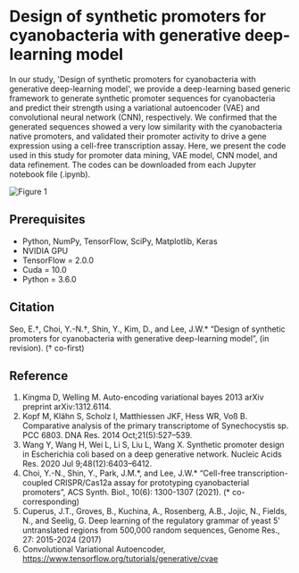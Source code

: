 # Design of synthetic promoters for cyanobacteria with generative deep-learning model
In our study, 'Design of synthetic promoters for cyanobacteria with generative deep-learning model', we provide a deep-learning based generic framework to generate synthetic promoter sequences for cyanobacteria and predict their strength using a variational autoencoder (VAE) and convolutional neural network (CNN), respectively. We confirmed that the generated sequences showed a very low similarity with the cyanobacteria native promoters, and validated their promoter activity to drive a gene expression using a cell-free transcription assay. Here, we present the code used in this study for promoter data mining, VAE model, CNN model, and data refinement. The codes can be downloaded from each Jupyter notebook file (.ipynb). 

![Figure 1](https://user-images.githubusercontent.com/97028331/168530899-fbe16990-76a7-44d8-a5d5-317660996a67.png)

## Prerequisites
- Python, NumPy, TensorFlow, SciPy, Matplotlib, Keras
- NVIDIA GPU
- TensorFlow = 2.0.0
- Cuda = 10.0
- Python = 3.6.0

## Citation
Seo, E.†, Choi, Y.-N.†, Shin, Y., Kim, D., and Lee, J.W.\* “Design of synthetic promoters for cyanobacteria with generative deep-learning model”, (in revision). († co-first)

## Reference
1. Kingma D, Welling M. Auto-encoding variational bayes 2013 arXiv preprint arXiv:1312.6114.
2. Kopf M, Klähn S, Scholz I, Matthiessen JKF, Hess WR, Voß B. Comparative analysis of the primary transcriptome of Synechocystis sp. PCC 6803. DNA Res. 2014 Oct;21(5):527–539. 
3. Wang Y, Wang H, Wei L, Li S, Liu L, Wang X. Synthetic promoter design in Escherichia coli based on a deep generative network. Nucleic Acids Res. 2020 Jul 9;48(12):6403–6412. 
4. Choi, Y.-N., Shin, Y., Park, J.M.\*, and Lee, J.W.\* “Cell-free transcription-coupled CRISPR/Cas12a assay for prototyping cyanobacterial promoters”, ACS Synth. Biol., 10(6): 1300-1307 (2021). (* co-corresponding)
5. Cuperus, J.T., Groves, B., Kuchina, A., Rosenberg, A.B., Jojic, N., Fields, N., and Seelig, G. Deep learning of the regulatory grammar of yeast 5' untranslated regions from 500,000 random sequences, Genome Res., 27: 2015-2024 (2017)
6. Convolutional Variational Autoencoder, https://www.tensorflow.org/tutorials/generative/cvae
